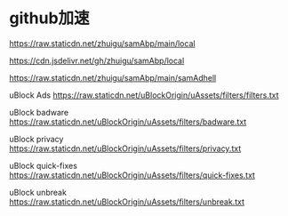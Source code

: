 # github加速

https://raw.staticdn.net/zhuigu/samAbp/main/local

https://cdn.jsdelivr.net/gh/zhuigu/samAbp/local

https://raw.staticdn.net/zhuigu/samAbp/main/samAdhell

uBlock Ads
https://raw.staticdn.net/uBlockOrigin/uAssets/filters/filters.txt

uBlock badware
https://raw.staticdn.net/uBlockOrigin/uAssets/filters/badware.txt

uBlock privacy
https://raw.staticdn.net/uBlockOrigin/uAssets/filters/privacy.txt

uBlock quick-fixes
https://raw.staticdn.net/uBlockOrigin/uAssets/filters/quick-fixes.txt

uBlock unbreak
https://raw.staticdn.net/uBlockOrigin/uAssets/filters/unbreak.txt
